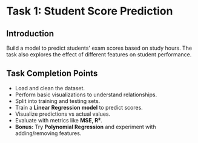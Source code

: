 # Task 1: Student Score Prediction

## Introduction
Build a model to predict students' exam scores based on study hours. The task also explores the effect of different features on student performance.

## Task Completion Points
- Load and clean the dataset.  
- Perform basic visualizations to understand relationships.  
- Split into training and testing sets.  
- Train a **Linear Regression model** to predict scores.  
- Visualize predictions vs actual values.  
- Evaluate with metrics like **MSE, R²**.  
- **Bonus:** Try **Polynomial Regression** and experiment with adding/removing features.  

